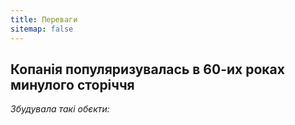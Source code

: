 ```yaml
---
title: Переваги
sitemap: false
---
```


## Копанія популяризувалась в 60-их роках минулого сторіччя

*Збудувала такі обєкти:*
